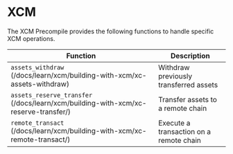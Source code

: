 # XCM

The XCM Precompile provides the following functions to handle specific XCM operations.

| Function | Description |
| -------- | -------- |
| `assets_withdraw` (/docs/learn/xcm/building-with-xcm/xc-assets-withdraw) | Withdraw previously transferred assets |
| `assets_reserve_transfer` (/docs/learn/xcm/building-with-xcm/xc-reserve-transfer/) | Transfer assets to a remote chain |
| `remote_transact` (/docs/learn/xcm/building-with-xcm/xc-remote-transact/) | Execute a transaction on a remote chain |
